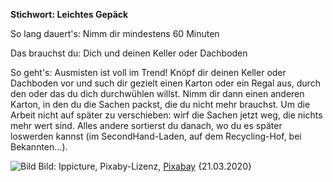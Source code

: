 **Stichwort: Leichtes Gepäck**

So lang dauert's: Nimm dir mindestens 60 Minuten

Das brauchst du: Dich und deinen Keller oder Dachboden

So geht's: Ausmisten ist voll im Trend! Knöpf dir deinen Keller oder Dachboden vor und such dir gezielt einen Karton oder ein Regal aus, durch den oder das du dich durchwühlen willst. Nimm dir dann einen anderen Karton, in den du die Sachen packst, die du nicht mehr brauchst. Um die Arbeit nicht auf später zu verschieben: wirf die Sachen jetzt weg, die nichts mehr wert sind. Alles andere sortierst du danach, wo du es später loswerden kannst (im SecondHand-Laden, auf dem Recycling-Hof, bei Bekannten...).

![Bild](https://cdn.pixabay.com/photo/2019/11/18/16/44/attic-4635222_1280.jpg)
Bild: Ippicture, Pixaby-Lizenz, [Pixabay](https://pixabay.com/de/photos/dachboden-alt-vergangenheit-4635222/) {21.03.2020}
